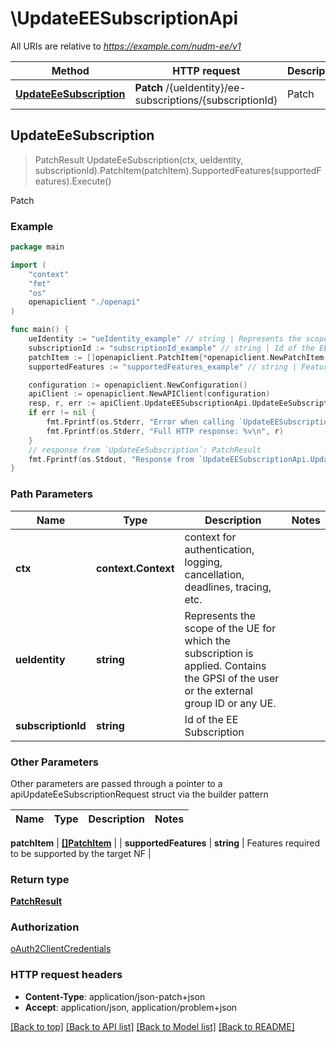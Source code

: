 # \UpdateEESubscriptionApi

All URIs are relative to *https://example.com/nudm-ee/v1*

Method | HTTP request | Description
------------- | ------------- | -------------
[**UpdateEeSubscription**](UpdateEESubscriptionApi.md#UpdateEeSubscription) | **Patch** /{ueIdentity}/ee-subscriptions/{subscriptionId} | Patch



## UpdateEeSubscription

> PatchResult UpdateEeSubscription(ctx, ueIdentity, subscriptionId).PatchItem(patchItem).SupportedFeatures(supportedFeatures).Execute()

Patch

### Example

```go
package main

import (
    "context"
    "fmt"
    "os"
    openapiclient "./openapi"
)

func main() {
    ueIdentity := "ueIdentity_example" // string | Represents the scope of the UE for which the subscription is applied. Contains the GPSI of the user or the external group ID or any UE.
    subscriptionId := "subscriptionId_example" // string | Id of the EE Subscription
    patchItem := []openapiclient.PatchItem{*openapiclient.NewPatchItem(*openapiclient.NewPatchOperation(), "Path_example")} // []PatchItem | 
    supportedFeatures := "supportedFeatures_example" // string | Features required to be supported by the target NF (optional)

    configuration := openapiclient.NewConfiguration()
    apiClient := openapiclient.NewAPIClient(configuration)
    resp, r, err := apiClient.UpdateEESubscriptionApi.UpdateEeSubscription(context.Background(), ueIdentity, subscriptionId).PatchItem(patchItem).SupportedFeatures(supportedFeatures).Execute()
    if err != nil {
        fmt.Fprintf(os.Stderr, "Error when calling `UpdateEESubscriptionApi.UpdateEeSubscription``: %v\n", err)
        fmt.Fprintf(os.Stderr, "Full HTTP response: %v\n", r)
    }
    // response from `UpdateEeSubscription`: PatchResult
    fmt.Fprintf(os.Stdout, "Response from `UpdateEESubscriptionApi.UpdateEeSubscription`: %v\n", resp)
}
```

### Path Parameters


Name | Type | Description  | Notes
------------- | ------------- | ------------- | -------------
**ctx** | **context.Context** | context for authentication, logging, cancellation, deadlines, tracing, etc.
**ueIdentity** | **string** | Represents the scope of the UE for which the subscription is applied. Contains the GPSI of the user or the external group ID or any UE. | 
**subscriptionId** | **string** | Id of the EE Subscription | 

### Other Parameters

Other parameters are passed through a pointer to a apiUpdateEeSubscriptionRequest struct via the builder pattern


Name | Type | Description  | Notes
------------- | ------------- | ------------- | -------------


 **patchItem** | [**[]PatchItem**](PatchItem.md) |  | 
 **supportedFeatures** | **string** | Features required to be supported by the target NF | 

### Return type

[**PatchResult**](PatchResult.md)

### Authorization

[oAuth2ClientCredentials](../README.md#oAuth2ClientCredentials)

### HTTP request headers

- **Content-Type**: application/json-patch+json
- **Accept**: application/json, application/problem+json

[[Back to top]](#) [[Back to API list]](../README.md#documentation-for-api-endpoints)
[[Back to Model list]](../README.md#documentation-for-models)
[[Back to README]](../README.md)

